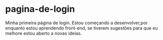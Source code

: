 # pagina-de-login
Minha primeira página de login. Estou começando a desenvolver,por enquanto estou aprendendo front-end, se tiverem sugestões para que eu melhore estou aberto a novas ideias.
